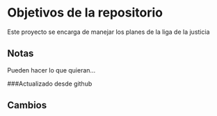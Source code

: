 # Objetivos de la repositorio

Este proyecto se encarga de manejar los planes de la liga de la justicia


## Notas
Pueden hacer lo que quieran...

###Actualizado desde github


## Cambios
